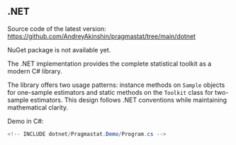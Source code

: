 <span id="dotnet"></span> <!-- [pdf] DELETE -->

## .NET

Source code of the latest version: https://github.com/AndreyAkinshin/pragmastat/tree/main/dotnet

NuGet package is not available yet.

The .NET implementation provides the complete statistical toolkit as a modern C# library.

The library offers two usage patterns: instance methods on `Sample` objects for one-sample estimators and static
  methods on the `Toolkit` class for two-sample estimators.
This design follows .NET conventions while maintaining mathematical clarity.

Demo in C#:

```cs
<!-- INCLUDE dotnet/Pragmastat.Demo/Program.cs -->
```
